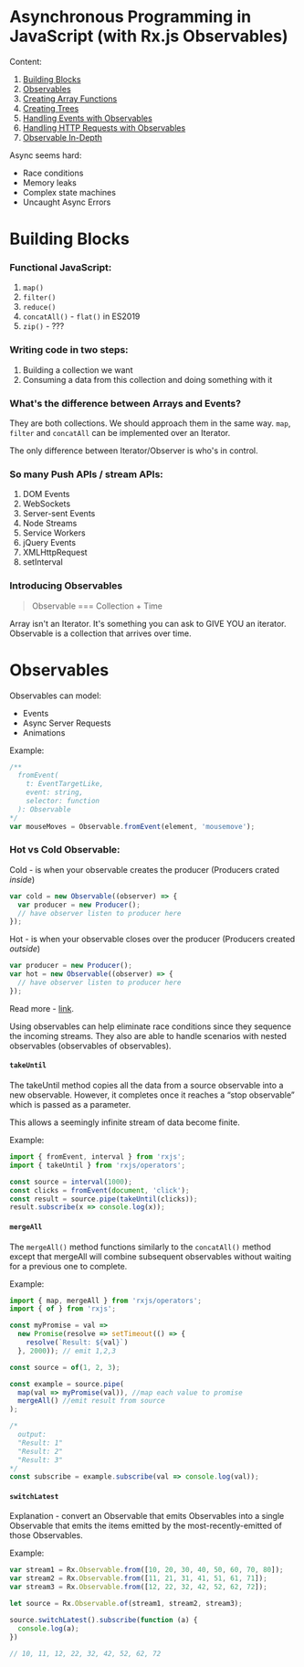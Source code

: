 # Asynchronous Programming in JavaScript (with Rx.js Observables)

Content:
1. [Building Blocks](#building-blocks)
2. [Observables](#observables)
3. [Creating Array Functions](#creating-array)
4. [Creating Trees](#creating-trees)
5. [Handling Events with Observables](#handling-events)
6. [Handling HTTP Requests with Observables](#handing-http)
7. [Observable In-Depth](#observable-in-depth)

Async seems hard:
- Race conditions
- Memory leaks
- Complex state machines
- Uncaught Async Errors

# Building Blocks

### Functional JavaScript:
1. `map()`
2. `filter()`
3. `reduce()`
4. `concatAll()` - `flat()` in ES2019
5. `zip()` - ???

### Writing code in two steps:
1. Building a collection we want
2. Consuming a data from this collection and doing something with it

### What's the difference between Arrays and Events?

They are both collections. We should approach them in the same way. 
`map`, `filter` and `concatAll` can be implemented over an Iterator.

The only difference between Iterator/Observer is who's in control.

### So many Push APIs / stream APIs:
1. DOM Events
2. WebSockets
3. Server-sent Events
4. Node Streams
5. Service Workers
6. jQuery Events
7. XMLHttpRequest
8. setInterval


### Introducing Observables
> Observable === Collection + Time

Array isn't an Iterator. It's something you can ask to GIVE YOU an iterator.
Observable is a collection that arrives over time. 

# Observables

Observables can model:
- Events
- Async Server Requests
- Animations

Example:
```js
/**
  fromEvent(
    t: EventTargetLike, 
    event: string, 
    selector: function
  ): Observable 
*/
var mouseMoves = Observable.fromEvent(element, 'mousemove');
```

### Hot vs Cold Observable:

Cold - is when your observable creates the producer (Producers crated *inside*)

```js
var cold = new Observable((observer) => {
  var producer = new Producer();
  // have observer listen to producer here
});
```

Hot - is when your observable closes over the producer (Producers created *outside*)

```js
var producer = new Producer();
var hot = new Observable((observer) => {
  // have observer listen to producer here
});
```

Read more - [link](https://medium.com/@benlesh/hot-vs-cold-observables-f8094ed53339).

Using observables can help eliminate race conditions since they sequence 
the incoming streams. They also are able to handle scenarios with nested 
observables (observables of observables).

#### `takeUntil`

The takeUntil method copies all the data from a source observable 
into a new observable. However, it completes once it reaches 
a “stop observable” which is passed as a parameter. 
 
This allows a seemingly infinite stream of data become finite.
 
Example:
 ```js
import { fromEvent, interval } from 'rxjs';
import { takeUntil } from 'rxjs/operators';

const source = interval(1000);
const clicks = fromEvent(document, 'click');
const result = source.pipe(takeUntil(clicks));
result.subscribe(x => console.log(x));
```

#### `mergeAll`

The `mergeAll()` method functions similarly to the `concatAll()` method 
except that mergeAll will combine subsequent observables without 
waiting for a previous one to complete.

Example:
```js
import { map, mergeAll } from 'rxjs/operators';
import { of } from 'rxjs';

const myPromise = val =>
  new Promise(resolve => setTimeout(() => {
    resolve(`Result: ${val}`)
  }, 2000)); // emit 1,2,3

const source = of(1, 2, 3);

const example = source.pipe(
  map(val => myPromise(val)), //map each value to promise
  mergeAll() //emit result from source
);

/*
  output:
  "Result: 1"
  "Result: 2"
  "Result: 3"
*/
const subscribe = example.subscribe(val => console.log(val));
```

#### `switchLatest`

Explanation - convert an Observable that emits Observables into a single 
Observable that emits the items emitted by the most-recently-emitted of 
those Observables.

Example:
```js
var stream1 = Rx.Observable.from([10, 20, 30, 40, 50, 60, 70, 80]);
var stream2 = Rx.Observable.from([11, 21, 31, 41, 51, 61, 71]);
var stream3 = Rx.Observable.from([12, 22, 32, 42, 52, 62, 72]);

let source = Rx.Observable.of(stream1, stream2, stream3);

source.switchLatest().subscribe(function (a) {
  console.log(a);
})

// 10, 11, 12, 22, 32, 42, 52, 62, 72
```
